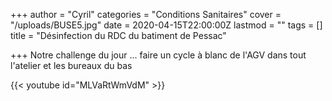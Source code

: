 +++
author = "Cyril"
categories = "Conditions Sanitaires"
cover = "/uploads/BUSE5.jpg"
date = 2020-04-15T22:00:00Z
lastmod = ""
tags = []
title = "Désinfection du RDC du batiment de Pessac"

+++
Notre challenge du jour ... faire un cycle à blanc de l'AGV dans tout l'atelier et les bureaux du bas

{{< youtube id="MLVaRtWmVdM" >}}